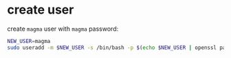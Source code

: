 # create user

create `magma` user with `magma` password:
```bash
NEW_USER=magma
sudo useradd -m $NEW_USER -s /bin/bash -p $(echo $NEW_USER | openssl passwd -1 -stdin) -G sudo
```

